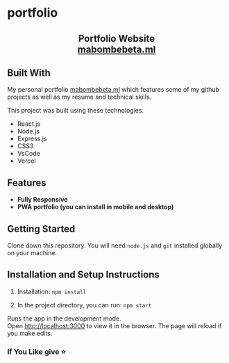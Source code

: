 # portfolio

<h2 align="center">
  Portfolio Website<br/>
  <a href="https://www.mabombebeta.ml/" target="_blank">mabombebeta.ml</a>
</h2>

## Built With

My personal portfolio <a href="https://www.mabombebeta.ml/" target="_blank">mabombebeta.ml</a> which features some of my github projects as well as my resume and technical skills.<br/>

This project was built using these technologies.

- React.js
- Node.js
- Express.js
- CSS3
- VsCode
- Vercel

## Features

- **Fully Responsive**
- **PWA portfolio (you can install in mobile and desktop)**

## Getting Started

Clone down this repository. You will need `node.js` and `git` installed globally on your machine.

## Installation and Setup Instructions

1. Installation: `npm install`

2. In the project directory, you can run: `npm start`

Runs the app in the development mode.\
Open [http://localhost:3000](http://localhost:3000) to view it in the browser.
The page will reload if you make edits.

### If You Like give ⭐
